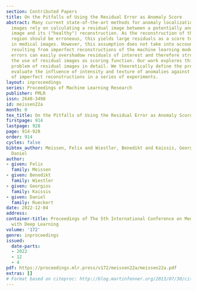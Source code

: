 ```yaml
---
section: Contributed Papers
title: On the Pitfalls of Using the Residual Error as Anomaly Score
abstract: Many current state-of-the-art methods for anomaly localization in medical
  images rely on calculating a residual image between a potentially anomalous input
  image and its ("healthy") reconstruction. As the reconstruction of the unseen anomalous
  region should be erroneous, this yields large residuals as a score to detect anomalies
  in medical images. However, this assumption does not take into account residuals
  resulting from imperfect reconstructions of the machine learning models used. Such
  errors can easily overshadow residuals of interest and therefore strongly question
  the use of residual images as scoring function. Our work explores this fundamental
  problem of residual images in detail. We theoretically define the problem and thoroughly
  evaluate the influence of intensity and texture of anomalies against the effect
  of imperfect reconstructions in a series of experiments.
layout: inproceedings
series: Proceedings of Machine Learning Research
publisher: PMLR
issn: 2640-3498
id: meissen22a
month: 0
tex_title: On the Pitfalls of Using the Residual Error as Anomaly Score
firstpage: 914
lastpage: 928
page: 914-928
order: 914
cycles: false
bibtex_author: Meissen, Felix and Wiestler, Benedikt and Kaissis, Georgios and Rueckert,
  Daniel
author:
- given: Felix
  family: Meissen
- given: Benedikt
  family: Wiestler
- given: Georgios
  family: Kaissis
- given: Daniel
  family: Rueckert
date: 2022-12-04
address:
container-title: Proceedings of The 5th International Conference on Medical Imaging
  with Deep Learning
volume: '172'
genre: inproceedings
issued:
  date-parts:
  - 2022
  - 12
  - 4
pdf: https://proceedings.mlr.press/v172/meissen22a/meissen22a.pdf
extras: []
# Format based on citeproc: http://blog.martinfenner.org/2013/07/30/citeproc-yaml-for-bibliographies/
---
```

